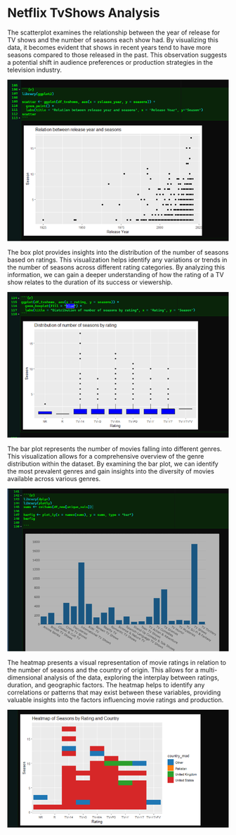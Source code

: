 # Netflix TvShows Analysis

The scatterplot examines the relationship between the year of release for TV shows and the number of seasons each show had. By visualizing this data, it becomes evident that shows in recent years tend to have more seasons compared to those released in the past. This observation suggests a potential shift in audience preferences or production strategies in the television industry.

<img src = "ext/13.png">

The box plot provides insights into the distribution of the number of seasons based on ratings. This visualization helps identify any variations or trends in the number of seasons across different rating categories. By analyzing this information, we can gain a deeper understanding of how the rating of a TV show relates to the duration of its success or viewership.

<img src = "ext/14.png">

The bar plot represents the number of movies falling into different genres. This visualization allows for a comprehensive overview of the genre distribution within the dataset. By examining the bar plot, we can identify the most prevalent genres and gain insights into the diversity of movies available across various genres.

<img src = "ext/17.png">

The heatmap presents a visual representation of movie ratings in relation to the number of seasons and the country of origin. This allows for a multi-dimensional analysis of the data, exploring the interplay between ratings, duration, and geographic factors. The heatmap helps to identify any correlations or patterns that may exist between these variables, providing valuable insights into the factors influencing movie ratings and production.

<img src = "ext/16.png">
